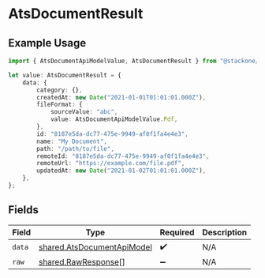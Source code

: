# AtsDocumentResult

## Example Usage

```typescript
import { AtsDocumentApiModelValue, AtsDocumentResult } from "@stackone/stackone-client-ts/sdk/models/shared";

let value: AtsDocumentResult = {
    data: {
        category: {},
        createdAt: new Date("2021-01-01T01:01:01.000Z"),
        fileFormat: {
            sourceValue: "abc",
            value: AtsDocumentApiModelValue.Pdf,
        },
        id: "8187e5da-dc77-475e-9949-af0f1fa4e4e3",
        name: "My Document",
        path: "/path/to/file",
        remoteId: "8187e5da-dc77-475e-9949-af0f1fa4e4e3",
        remoteUrl: "https://example.com/file.pdf",
        updatedAt: new Date("2021-01-02T01:01:01.000Z"),
    },
};
```

## Fields

| Field                                                                           | Type                                                                            | Required                                                                        | Description                                                                     |
| ------------------------------------------------------------------------------- | ------------------------------------------------------------------------------- | ------------------------------------------------------------------------------- | ------------------------------------------------------------------------------- |
| `data`                                                                          | [shared.AtsDocumentApiModel](../../../sdk/models/shared/atsdocumentapimodel.md) | :heavy_check_mark:                                                              | N/A                                                                             |
| `raw`                                                                           | [shared.RawResponse](../../../sdk/models/shared/rawresponse.md)[]               | :heavy_minus_sign:                                                              | N/A                                                                             |